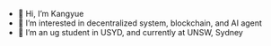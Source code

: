 - 👋 Hi, I’m Kangyue
- 👀 I’m interested in decentralized system, blockchain, and AI agent
- 🌱 I’m an ug student in USYD, and currently at UNSW, Sydney


<!---
iFuon/iFuon is a ✨ special ✨ repository because its `README.md` (this file) appears on your GitHub profile.
You can click the Preview link to take a look at your changes.
--->
